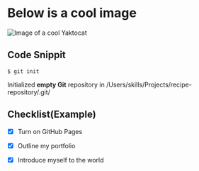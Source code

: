 # Below is a cool image
![Image of a cool Yaktocat](https://octodex.github.com/images/yaktocat.png)

## Code Snippit

```
$ git init
```
Initialized **empty Git** repository in /Users/skills/Projects/recipe-repository/.git/

## Checklist(Example)
- [x] Turn on GitHub Pages
- [x] Outline my portfolio
- [x] Introduce myself to the world

